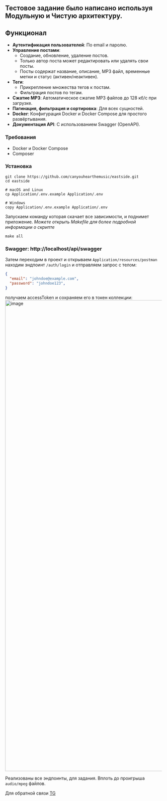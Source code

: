 ## Тестовое задание было написано используя Модульную и Чистую архитектуру.
## Функционал

- **Аутентификация пользователей**: По email и паролю.
- **Управление постами**:
  - Создание, обновление, удаление постов.
  - Только автор поста может редактировать или удалять свои посты.
  - Посты содержат название, описание, MP3 файл, временные метки и статус (активен/неактивен).
- **Теги**:
  - Прикрепление множества тегов к постам.
  - Фильтрация постов по тегам.
- **Сжатие MP3**: Автоматическое сжатие MP3 файлов до 128 кб/с при загрузке.
- **Пагинация, фильтрация и сортировка**: Для всех сущностей.
- **Docker**: Конфигурация Docker и Docker Compose для простого развёртывания.
- **Документация API**: С использованием Swagger (OpenAPI).

### Требования

- Docker и Docker Compose
- Composer

### Установка
```
git clone https://github.com/canyouhearthemusic/eastside.git
cd eastside

# macOS and Linux
cp Application/.env.example Application/.env

# Windows
copy Application/.env.example Application/.env
```

Запускаем команду которая скачает все зависимости, и поднимет приложение. *Можете открыть Makefile для более подробной информации о скрипте*
```
make all
```

### Swagger: http://localhost/api/swagger

Затем переходим в проект и открываем `Application/resources/postman`
находим эндпоинт `/auth/login` и отправляем запрос с телом:
```json
{
  "email": "johndoe@example.com",
  "password": "johndoe123",
}
```

получаем accessToken и сохраняем его в токен коллекции:
<img width="1512" alt="image" src="https://github.com/user-attachments/assets/55976c02-a8d8-4d06-8bbe-9277c3718574" />

Реализованы все эндпоинты, для задания. Вплоть до проигрыша `audio/mpeg` файлов.

Для обратной связи [TG](https://t.me/al1bekkkk)
